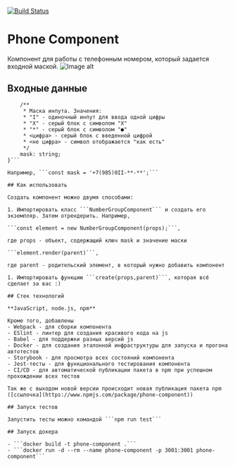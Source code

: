 [![Build Status](https://travis-ci.org/Betchika99/phone-component.svg?branch=master)](https://travis-ci.org/Betchika99/phone-component)

# Phone Component

Компонент для работы с телефонным номером, который задается входной маской.
![Image alt](https://github.com/{betchika99}/{phone-component}/raw/{master}/{src/img}/maket.png)

## Входные данные

```interface Props {
	/**
	 * Маска инпута. Значения:
	 * "I" - одиночный инпут для ввода одной цифры
	 * "X" - серый блок с символом "X"
	 * "*" - серый блок с символом "●"
	 * <цифра> - серый блок с введенной цифрой
	 * <не цифра> - символ отображается "как есть"
	 */
	mask: string;
}```

Например, ```const mask = '+7(985)0II-**-**';```

## Как использовать

Создать компонент можно двумя способами:

1. Импортировать класс ```NumberGroupComponent``` и создать его экземпляр. Затем отрендерить. Например, 

```const element = new NumberGroupComponent(props);```,

где props - объект, содержащий ключ mask и значение маски

```element.render(parent)```,

где parent - родительский элемент, в который нужно добавить компонент

1. Импортировать функцию ```create(props,parent)```, которая всё сделает за вас :)

## Стек технологий

**JavaScript, node.js, npm**

Кроме того, добавлены
- Webpack - для сборки компонента 
- ESlint - линтер для создания красивого кода на js
- Babel - для поддержки разных версий js
- Docker - для создания эталонной инфраструктуры для запуска и прогона автотестов
- Storybook - для просмотра всех состояний компонента
- Jest-тесты - для функционального тестирования компонента
- CI/CD - для автоматической публикации пакета в npm при успешном прохождении всех тестов

Так же с выходом новой версии происходит новая публикация пакета npm ([ссылочка](https://www.npmjs.com/package/phone-component))

## Запуск тестов

Запустить тесты можно командой ```npm run test```

## Запуск докера

- ```docker build -t phone-component .```
- ```docker run -d --rm --name phone-component -p 3001:3001 phone-component```
